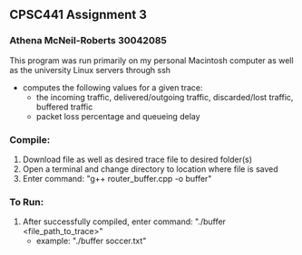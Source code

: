 
## CPSC441 Assignment 3
### Athena McNeil-Roberts 30042085

This program was run primarily on my personal Macintosh computer as well as the university 
Linux servers through ssh

- computes the following values for a given trace:
    - the incoming traffic, delivered/outgoing traffic, discarded/lost traffic, buffered traffic
    - packet loss percentage and queueing delay 

### Compile:
1. Download file as well as desired trace file to desired folder(s) 
2. Open a terminal and change directory to location where file is saved
3. Enter command:   "g++ router_buffer.cpp -o buffer"

### To Run:
1. After successfully compiled, enter command: "./buffer <file_path_to_trace>"
    - example: "./buffer soccer.txt"
